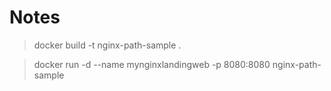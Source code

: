 # Notes

> docker build -t nginx-path-sample .


> docker run -d --name mynginxlandingweb -p 8080:8080 nginx-path-sample